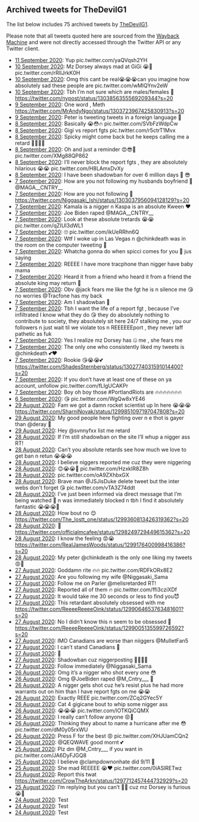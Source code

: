 ## Archived tweets for TheDevilG1

The list below includes 75 archived tweets by
[TheDevilG1](https://twitter.com/TheDevilG1).

Please note that all tweets quoted here are sourced from the
[Wayback Machine](https://web.archive.org) and were not directly accessed through the Twitter API or
any Twitter client.

* [11 September 2020](https://web.archive.org/web/20200911042049/https://twitter.com/TheDevilG1/status/1304253737934954499): Yup pic.twitter.com/yaQVqsh2YH <!--1304253737934954499-->
* [10 September 2020](https://web.archive.org/web/20200910031427/https://twitter.com/TheDevilG1/status/1303893976999702530): Mz Dorsey always mad at GiGi 😭🖕 pic.twitter.com/rRlIJrkK0H <!--1303893976999702530-->
* [10 September 2020](https://web.archive.org/web/20200910020126/https://twitter.com/TheDevilG1/status/1303875201155952640): Omg this cant be real😭😭😭can you imagine how absolutely sad these people are pic.twitter.com/wMIQYnv2eW <!--1303875201155952640-->
* [10 September 2020](https://web.archive.org/web/20200910005315/https://twitter.com/TheDevilG1/status/1303858396756664320): Tbh I’m not sure which are males/females 🤫 https://twitter.com/nypost/status/1303856355569209344?s=20 <!--1303858396756664320-->
* [ 9 September 2020](https://web.archive.org/web/20200909160814/https://twitter.com/TheDevilG1/status/1303724790868566016): One word , Meth https://twitter.com/MrAndyNgo/status/1303723967425830913?s=20 <!--1303724790868566016-->
* [ 9 September 2020](https://web.archive.org/web/20200909154059/https://twitter.com/TheDevilG1/status/1303717608051683328): Peter is tweeting tweets in a foreign language 🤫 <!--1303717608051683328-->
* [ 8 September 2020](https://web.archive.org/web/20200908215903/https://twitter.com/TheDevilG1/status/1303445688689229824): Basically 😭😳🔥 pic.twitter.com/SVbFzWdpCw <!--1303445688689229824-->
* [ 8 September 2020](https://web.archive.org/web/20200908171010/https://twitter.com/TheDevilG1/status/1303372891686408199): Gigi vs report fgts pic.twitter.com/r5ctrT1Mvx <!--1303372891686408199-->
* [ 8 September 2020](https://web.archive.org/web/20200908162005/https://twitter.com/TheDevilG1/status/1303367212363927552): Spicky might come back but he keeps calling me a retard 💯🔪🔪😎 <!--1303367212363927552-->
* [ 8 September 2020](https://web.archive.org/web/20200908145453/https://twitter.com/TheDevilG1/status/1303344905796943872): Oh and just a reminder 😍😎💯 pic.twitter.com/XMg88QP862 <!--1303344905796943872-->
* [ 8 September 2020](https://web.archive.org/web/20200909145047/https://twitter.com/TheDevilG1/status/1303344504435507202): I’ll never block the report fgts , they are absolutely hilarious 😭😭 pic.twitter.com/H8LAmxDvXy <!--1303344504435507202-->
* [ 8 September 2020](https://web.archive.org/web/20200908135532/https://twitter.com/TheDevilG1/status/1303328580986904576): I have been shadowban for over 6 million days 💯 😎 <!--1303328580986904576-->
* [ 7 September 2020](https://web.archive.org/web/20200907192203/https://twitter.com/TheDevilG1/status/1303050329483862016): How are you not following my husbands boyfriend 🤫 @MAGA__CNTRY__ <!--1303050329483862016-->
* [ 7 September 2020](https://web.archive.org/web/20200907184643/https://twitter.com/TheDevilG1/status/1303040638045302785): How are you not following 🤫 https://twitter.com/Niggasaki_Ishi/status/1303037956094128129?s=20 <!--1303040638045302785-->
* [ 7 September 2020](https://web.archive.org/web/20200907135150/https://twitter.com/TheDevilG1/status/1302967044682452998): Kamala is a nigger n Kaspa is an absolute Kween ❤️ <!--1302967044682452998-->
* [ 7 September 2020](https://web.archive.org/web/20200907133352/https://twitter.com/TheDevilG1/status/1302961161231630336): Joe Biden raped  @MAGA__CNTRY__ <!--1302961161231630336-->
* [ 7 September 2020](https://web.archive.org/web/20200907123930/https://twitter.com/TheDevilG1/status/1302949174376357895): Look at these absolute tretards 😭😭 pic.twitter.com/qZIUI3dWL1 <!--1302949174376357895-->
* [ 7 September 2020](https://web.archive.org/web/20200907121642/https://twitter.com/TheDevilG1/status/1302943198306881537): 🙄 pic.twitter.com/ikUeRRhn6Q <!--1302943198306881537-->
* [ 7 September 2020](https://web.archive.org/web/20200907120625/https://twitter.com/TheDevilG1/status/1302939490999205888): Wtf I woke up in Las Vegas n  @chinkdeath  was in the room on the computer tweeting 🤫 <!--1302939490999205888-->
* [ 7 September 2020](https://web.archive.org/web/20200907032426/https://twitter.com/TheDevilG1/status/1302809466103123972): Whatcha gonna do when spicci comes for you 🤫 jus saying <!--1302809466103123972-->
* [ 7 September 2020](https://web.archive.org/web/20200907030007/https://twitter.com/TheDevilG1/status/1302803277915082752): REEEE I have more tracphone than nigger have baby mama <!--1302803277915082752-->
* [ 7 September 2020](https://web.archive.org/web/20200907024049/https://twitter.com/TheDevilG1/status/1302798952052527109): Heard it from a friend who heard it from a friend the absolute king may return 🤫 <!--1302798952052527109-->
* [ 7 September 2020](https://web.archive.org/web/20200907022957/https://twitter.com/TheDevilG1/status/1302795716063105024): Obv  @jack  fears me like the fgt he is n silence me 😘 no worries  @Tracfone  has my back <!--1302795716063105024-->
* [ 7 September 2020](https://web.archive.org/web/20200907021255/https://twitter.com/TheDevilG1/status/1302791564880732160): Am I shadowban 🤫 <!--1302791564880732160-->
* [ 7 September 2020](https://web.archive.org/web/20200907021802/https://twitter.com/TheDevilG1/status/1302790834765672449): Tbh I want the life of a report fgt , because I’ve infiltrated I know what they do 😘 they do absolutely nothing to contribute to society, they absolutely sit here 24/7 stalking me , you our followers n just wait til we violate tos n REEEEEEport , they never laff pathetic as fuk <!--1302790834765672449-->
* [ 7 September 2020](https://web.archive.org/web/20200907015524/https://twitter.com/TheDevilG1/status/1302787329187340288): Yes I realize mz Dorsey has 🤐 me , she fears me <!--1302787329187340288-->
* [ 7 September 2020](https://web.archive.org/web/20200907015253/https://twitter.com/TheDevilG1/status/1302786339042201606): The only one who consistently liked my tweets is  @chinkdeath  💕❤️ <!--1302786339042201606-->
* [ 7 September 2020](https://web.archive.org/web/20200907010929/https://twitter.com/TheDevilG1/status/1302775170214629377): Rookie 😘😭😭💕 https://twitter.com/ShadesSternberg/status/1302774031591014400?s=20 <!--1302775170214629377-->
* [ 7 September 2020](https://web.archive.org/web/20200907010204/https://twitter.com/TheDevilG1/status/1302772848956780547): If you don’t have at least one of these on ya account, unfollow pic.twitter.com/fLIgUCAKPr <!--1302772848956780547-->
* [ 7 September 2020](https://web.archive.org/web/20200907002932/https://twitter.com/TheDevilG1/status/1302764715832217604): Boy oh boy those  #PortlandRiots  are 🔥🔥🔥🔥🔥🔥🔥 <!--1302764715832217604-->
* [ 6 September 2020](https://web.archive.org/web/20200906022239/https://twitter.com/TheDevilG1/status/1302430595130290176): 😘 pic.twitter.com/WgQw8xYE46 <!--1302430595130290176-->
* [29 August 2020](https://web.archive.org/web/20200829235605/https://twitter.com/TheDevilG1/status/1299857600612306946): Fam we got a damn rocket scientist up In here 😭😭😭 https://twitter.com/SharniNovak/status/1299851097197047808?s=20 <!--1299857600612306946-->
* [29 August 2020](https://web.archive.org/web/20200829204112/https://twitter.com/TheDevilG1/status/1299808853547245569): My good people here fighting over n e thot is gayer than  @deray  🤫 <!--1299808853547245569-->
* [29 August 2020](https://web.archive.org/web/20200829195638/https://twitter.com/TheDevilG1/status/1299797370201419782): Hey   @svnnyfxx  list me retard <!--1299797370201419782-->
* [28 August 2020](https://web.archive.org/web/20200828234523/https://twitter.com/TheDevilG1/status/1299492026019467264): If I’m still shadowban on the site I’ll whup a nigger ass RT! <!--1299492026019467264-->
* [28 August 2020](https://web.archive.org/web/20200828212611/https://twitter.com/TheDevilG1/status/1299456428529389568): Can’t you absolute retards see how much we love to get  ban n retun 😭😭😭 <!--1299456428529389568-->
* [28 August 2020](https://web.archive.org/web/20200828205844/https://twitter.com/TheDevilG1/status/1299450938025967616): I believe niggers reported me cuz they were niggering <!--1299450938025967616-->
* [28 August 2020](https://web.archive.org/web/20200828193944/https://twitter.com/TheDevilG1/status/1299428199881940992): 😊😭😭🖕 pic.twitter.com/HzxkIR8Z8h <!--1299428199881940992-->
* [28 August 2020](https://web.archive.org/web/20200829192045/https://twitter.com/TheDevilG1/status/1299425916121161729): pic.twitter.com/oA9ZXhbxGX <!--1299425916121161729-->
* [28 August 2020](https://web.archive.org/web/20200828163219/https://twitter.com/TheDevilG1/status/1299383025357197312): Brave man  @JSJisDuke  delete tweet but the inter webs don’t forget 😘 pic.twitter.com/vTA3Z74ddt <!--1299383025357197312-->
* [28 August 2020](https://web.archive.org/web/20200828161752/https://twitter.com/TheDevilG1/status/1299379795378212869): I’ve just been informed via direct message that I’m being watched 👀 n was immediately blocked n tbh I find it absolutely fantastic 😭😭😭🖕 <!--1299379795378212869-->
* [28 August 2020](https://web.archive.org/web/20200828150835/https://twitter.com/TheDevilG1/status/1299362567383592960): How bout no 😊 https://twitter.com/The_lostt_one/status/1299360813426319362?s=20 <!--1299362567383592960-->
* [28 August 2020](https://web.archive.org/web/20200828143417/https://twitter.com/TheDevilG1/status/1299353844921651201): 🤫 https://twitter.com/officialmcafee/status/1298249729449615362?s=20 <!--1299353844921651201-->
* [28 August 2020](https://web.archive.org/web/20200828133228/https://twitter.com/TheDevilG1/status/1299338571086729217): I know the feeling 😡😭 https://twitter.com/RealJamesWoods/status/1299176400998416386?s=20 <!--1299338571086729217-->
* [28 August 2020](https://web.archive.org/web/20200828000419/https://twitter.com/TheDevilG1/status/1299135275420069888): My peter  @chinkdeath  is the only one liking my tweets 😡🔪 <!--1299135275420069888-->
* [27 August 2020](https://web.archive.org/web/20200827233138/https://twitter.com/TheDevilG1/status/1299125684233793536): Goddamn rite 🔥🔥 pic.twitter.com/RDFkORx8E2 <!--1299125684233793536-->
* [27 August 2020](https://web.archive.org/web/20200827235515/https://twitter.com/TheDevilG1/status/1299120000289198080): Are you following my wife  @Niggasaki_Sama <!--1299120000289198080-->
* [27 August 2020](https://web.archive.org/web/20200827225150/https://twitter.com/TheDevilG1/status/1299109488151138304): Follow me on Parler @melisretarded RT! <!--1299109488151138304-->
* [27 August 2020](https://web.archive.org/web/20200827204735/https://twitter.com/TheDevilG1/status/1299084843490385922): Reported all of them 🔥 pic.twitter.com/ffi3cziXDf <!--1299084843490385922-->
* [27 August 2020](https://web.archive.org/web/20200827200921/https://twitter.com/TheDevilG1/status/1299076138543742977): It would take me 30 seconds or less to find you😈 <!--1299076138543742977-->
* [27 August 2020](https://web.archive.org/web/20200827202346/https://twitter.com/TheDevilG1/status/1299073689019969536): This retardant absolutely obsessed with me https://twitter.com/ReeeeReeeeOink/status/1299064653763481601?s=20 <!--1299073689019969536-->
* [27 August 2020](https://web.archive.org/web/20200827194312/https://twitter.com/TheDevilG1/status/1299068073362817026): No I didn’t know this n seem to be obsessed 🤫 https://twitter.com/ReeeeReeeeOink/status/1299005135599726592?s=20 <!--1299068073362817026-->
* [27 August 2020](https://web.archive.org/web/20200827192517/https://twitter.com/TheDevilG1/status/1299065139656904714): IMO Canadians are worse than niiggers  @MuIIetFan5 <!--1299065139656904714-->
* [27 August 2020](https://web.archive.org/web/20200827192324/https://twitter.com/TheDevilG1/status/1299064086471290881): I can’t stand Canadians 🔪 <!--1299064086471290881-->
* [27 August 2020](https://web.archive.org/web/20200827184838/https://twitter.com/TheDevilG1/status/1299054819928408064): 🤫 <!--1299054819928408064-->
* [27 August 2020](https://web.archive.org/web/20200827190210/https://twitter.com/TheDevilG1/status/1299045321947992064): Shadowban cuz niggerposting 🙎🏿‍♂️🖕 <!--1299045321947992064-->
* [27 August 2020](https://web.archive.org/web/20200827174458/https://twitter.com/TheDevilG1/status/1299039654738526211): Follow immediately  @Niggasaki_Sama <!--1299039654738526211-->
* [26 August 2020](https://web.archive.org/web/20200826232220/https://twitter.com/TheDevilG1/status/1298759568420417539): Omg it’s a nigger who shot every one 😳 <!--1298759568420417539-->
* [26 August 2020](https://web.archive.org/web/20200826214547/https://twitter.com/TheDevilG1/status/1298737093112401920): Omg  @JoeBiden  raped  @M_Cntry___ 🤫 <!--1298737093112401920-->
* [26 August 2020](https://web.archive.org/web/20200826212528/https://twitter.com/TheDevilG1/status/1298731302930255872): A nigger gets shot cuz he’s resist plus he had more warrants out on him than I have report fgts on me 😭😭 <!--1298731302930255872-->
* [26 August 2020](https://web.archive.org/web/20200826205827/https://twitter.com/TheDevilG1/status/1298724998841094144): Exactly REEE pic.twitter.com/ZCq2GYec5Y <!--1298724998841094144-->
* [26 August 2020](https://web.archive.org/web/20200826175843/https://twitter.com/TheDevilG1/status/1298680777308278786): Cat 4 gigicane bout to whip some nigger ass <!--1298680777308278786-->
* [26 August 2020](https://web.archive.org/web/20200826172400/https://twitter.com/TheDevilG1/status/1298672174581125120): 😭😭😭 pic.twitter.com/lOTKQiCQMX <!--1298672174581125120-->
* [26 August 2020](https://web.archive.org/web/20200826165234/https://twitter.com/TheDevilG1/status/1298661118865543169): I really can’t follow anyone 😡🔪 <!--1298661118865543169-->
* [26 August 2020](https://web.archive.org/web/20200826153313/https://twitter.com/TheDevilG1/status/1298643071207460865): Thinking they about to name a hurricane after me 😳 pic.twitter.com/dM0y05rxWU <!--1298643071207460865-->
* [26 August 2020](https://web.archive.org/web/20200826141952/https://twitter.com/TheDevilG1/status/1298625743665221632): Press F for the best 😡 pic.twitter.com/XHJUamCQn2 <!--1298625743665221632-->
* [26 August 2020](https://web.archive.org/web/20200826132413/https://twitter.com/TheDevilG1/status/1298610093919961088): @QEQWAVE  good mornt 💕 <!--1298610093919961088-->
* [25 August 2020](https://web.archive.org/web/20200825171606/https://twitter.com/TheDevilG1/status/1298306634616365058): Plz dm  @M_Cntry___   if you want in pic.twitter.com/JA6DyFJGQ8 <!--1298306634616365058-->
* [25 August 2020](https://web.archive.org/web/20200825144227/https://twitter.com/TheDevilG1/status/1298261835108368386): I believe  @clampdownonhate  did 9/11 🤫 <!--1298261835108368386-->
* [25 August 2020](https://web.archive.org/web/20200825141829/https://twitter.com/TheDevilG1/status/1298260463088619527): She mad REEEEE 😭❤️ pic.twitter.com/0iASlRETwz <!--1298260463088619527-->
* [25 August 2020](https://web.archive.org/web/20200825131217/https://twitter.com/TheDevilG1/status/1298244031747633152): Report this twat https://twitter.com/CrowTheArkn/status/1297712457444732929?s=20 <!--1298244031747633152-->
* [25 August 2020](https://web.archive.org/web/20200825123405/https://twitter.com/TheDevilG1/status/1298236165892472835): I’m replying but you can’t 👀👀 cuz mz Dorsey is furious 😭🖕 <!--1298236165892472835-->
* [24 August 2020](https://web.archive.org/web/20200824230927/https://twitter.com/TheDevilG1/status/1298034642533195776): Test <!--1298034642533195776-->
* [24 August 2020](https://web.archive.org/web/20200824225242/https://twitter.com/TheDevilG1/status/1298030420265775104): Test <!--1298030420265775104-->
* [24 August 2020](https://web.archive.org/web/20200824223705/https://twitter.com/TheDevilG1/status/1298026496511168520): Test <!--1298026496511168520-->

